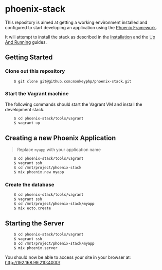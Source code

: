 # phoenix-stack

This repository is aimed at getting a working environment installed and configured
to start developing an application using the [Phoenix Framework](http://www.phoenixframework.org/).

It will attempt to install the stack as described in the 
[Installation](http://www.phoenixframework.org/docs/installation) and the 
[Up And Running](http://www.phoenixframework.org/docs/up-and-running) guides.


## Getting Started

### Clone out this repository

```bash
    $ git clone git@github.com:monkeyphp/phoenix-stack.git
```


### Start the Vagrant machine

The following commands should start the Vagrant VM and install the development stack.

```bash    
    $ cd phoenix-stack/tools/vagrant
    $ vagrant up
```


## Creating a new Phoenix Application

> Replace `myapp` with your application name

```bash
    $ cd phoenix-stack/tools/vagrant
    $ vagrant ssh
    $ cd /mnt/project/phoenix-stack
    $ mix phoenix.new myapp
```

### Create the database

```bash
    $ cd phoenix-stack/tools/vagrant
    $ vagrant ssh
    $ cd /mnt/project/phoenix-stack/myapp
    $ mix ecto.create
```

## Starting the Server

```bash
    $ cd phoenix-stack/tools/vagrant
    $ vagrant ssh
    $ cd /mnt/project/phoenix-stack/myapp
    $ mix phoenix.server
```


You should now be able to access your site in your browser at: http://192.168.99.210:4000/
